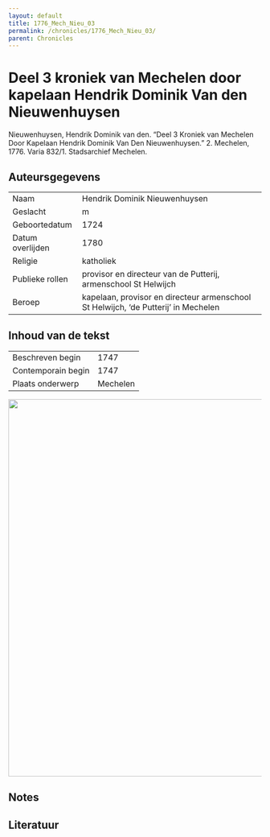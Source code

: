 ```yaml
---
layout: default
title: 1776_Mech_Nieu_03
permalink: /chronicles/1776_Mech_Nieu_03/
parent: Chronicles
--- 
```



# Deel 3 kroniek van Mechelen door kapelaan Hendrik Dominik Van den Nieuwenhuysen 

Nieuwenhuysen, Hendrik Dominik van den. “Deel 3 Kroniek van Mechelen Door Kapelaan Hendrik Dominik Van Den Nieuwenhuysen.” 2. Mechelen, 1776. Varia 832/1. Stadsarchief Mechelen. 

## Auteursgegevens 

| | | 
| --------------- | --------------- | 
| Naam | Hendrik Dominik Nieuwenhuysen | 
| Geslacht | m | 
 | Geboortedatum | 1724 | 
| Datum overlijden | 1780 | 
| Religie | katholiek | 
| Publieke rollen | provisor en directeur van de Putterij, armenschool St Helwijch | 
| Beroep | kapelaan, provisor en directeur armenschool St Helwijch, ‘de Putterij’ in Mechelen | 

## Inhoud van de tekst 

| | | 
| --------------- | --------------- | 
| Beschreven begin | 1747 | 
| Contemporain begin | 1747 | 
| Plaats onderwerp | Mechelen | 

[<img src="..\..\barplots_chronicles\1776_Mech_Nieu_03.jpg" width="750"/>](..\..\barplots_chronicles\1776_Mech_Nieu_03.jpg) 

## Notes 

## Literatuur 

